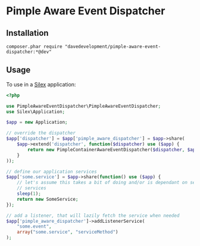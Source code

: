 Pimple Aware Event Dispatcher
=============================

Installation
------------

```
composer.phar require "davedevelopment/pimple-aware-event-dispatcher:*@dev"
```

Usage
-----

To use in a [Silex](http://silex.sensiolabs.org) application:

``` php
<?php

use PimpleAwareEventDispatcher\PimpleAwareEventDispatcher;
use Silex\Application;

$app = new Application;

// override the dispatcher
$app['dispatcher'] = $app['pimple_aware_dispatcher'] = $app->share(
    $app->extend('dispatcher', function($dispatcher) use ($app) {
        return new PimpleContainerAwareEventDispatcher($dispatcher, $app);
    }
));

// define our application services
$app['some.service'] = $app->share(function() use ($app) {
    // let's assume this takes a bit of doing and/or is dependant on several other
    // services
    sleep(1);
    return new SomeService;
});

// add a listener, that will lazily fetch the service when needed
$app['pimple_aware_dispatcher']->addListenerService(
    "some.event",
    array("some.service", "serviceMethod")
);
```

